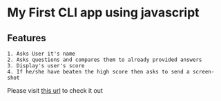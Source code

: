 # My First CLI app using javascript

## Features
    1. Asks User it's name
    2. Asks questions and compares them to already provided answers
    3. Display's user's score
    4. If he/she have beaten the high score then asks to send a screen-shot

Please visit [this url](https://repl.it/@anugrahsinghal/DearPositiveModularity?embed=1&output=1) to check it out

